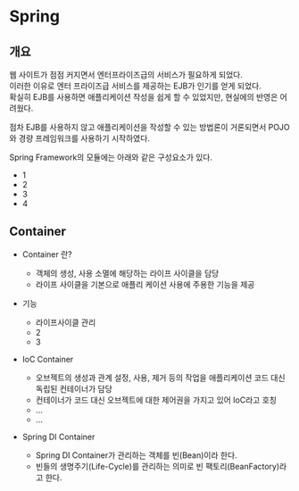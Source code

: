 # Spring

## 개요

웹 사이트가 점점 커지면서 엔터프라이즈급의 서비스가 필요하게 되었다.   
이러한 이유로 엔터 프라이즈급 서비스를 제공하는 EJB가 인기를 얻게 되었다.   
확실히 EJB를 사용하면 애플리케이션 작성을 쉽게 할 수 있었지만, 현실에의 반영은 어려웠다.   

점차 EJB를 사용하지 않고 애플리케이션을 작성할 수 있는 방법론이 거론되면서 POJO와 경량 프레임워크를 사용하기 시작하였다.   

Spring Framework의 모듈에는 아래와 같은 구성요소가 있다.
+ 1
+ 2
+ 3
+ 4

## Container

+ Container 란?
  + 객체의 생성, 사용 소멸에 해당하는 라이프 사이클을 담당
  + 라이프 사이클을 기본으로 애플리 케이션 사용에 주용한 기능을 제공

+ 기능
  + 라이프사이클 관리
  + 2
  + 3

+ IoC Container
  + 오브젝트의 생성과 관계 설정, 사용, 제거 등의 작업을 애플리케이션 코드 대신 독립된 컨테이너가 담당
  + 컨테이너가 코드 대신 오브젝트에 대한 제어권을 가지고 있어 IoC라고 호칭
  + ...
  + ...

+ Spring DI Container
  + Spring DI Container가 관리하는 객체를 빈(Bean)이라 한다.
  + 빈들의 생명주기(Life-Cycle)를 관리하는 의미로 빈 팩토리(BeanFactory)라고 한다.
